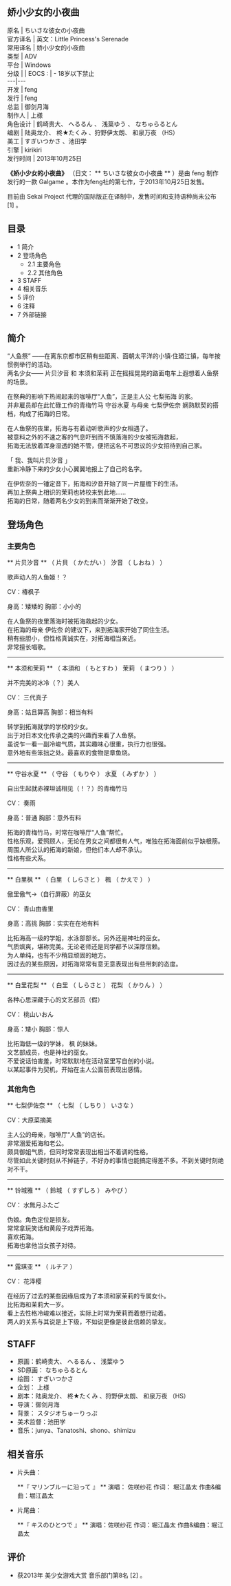 娇小少女的小夜曲  
---  
原名  |  ちいさな彼女の小夜曲   
官方译名  |  英文：Little Princess's Serenade   
常用译名  |  娇小少女的小夜曲   
类型  |  ADV   
平台  |  Windows   
分级  |  |  EOCS  :  |  \- 18岁以下禁止   
---|---  
开发  |  feng   
发行  |  feng   
总监  |  御剑月海   
制作人  |  上様   
角色设计  |  鹤崎贵大、  へるるん  、  浅葉ゆう  、  なちゅらるとん   
编剧  |  陆奥龙介、  柊★たくみ  、狩野伊太朗、  和泉万夜  （HS）   
美工  |  すぎいつかさ  、池田学   
引擎  |  kirikiri   
发行时间  |  2013年10月25日   
  
**《娇小少女的小夜曲》** （日文： ** ちいさな彼女の小夜曲  ** ）是由  feng  制作发行的一款  Galgame
。本作为feng社的第七作，于2013年10月25日发售。

目前由  Sekai Project  代理的国际版正在译制中，发售时间和支持语种尚未公布  [1]  。

##  目录

  * 1  简介 
  * 2  登场角色 
    * 2.1  主要角色 
    * 2.2  其他角色 
  * 3  STAFF 
  * 4  相关音乐 
  * 5  评价 
  * 6  注释 
  * 7  外部链接 

##  简介

“人鱼祭”  ——在离东京都市区稍有些距离、面朝太平洋的小镇·住廼江镇，每年按惯例举行的活动。  
两名少女——  片贝汐音  和  本须和茉莉  正在摇摇晃晃的路面电车上遐想着人鱼祭的场景。  
  
在祭典的影响下热闹起来的咖啡厅“人鱼”，正是主人公  七梨拓海  的家。  
并非雇员却在此忙碌工作的青梅竹马  守谷水夏  与母亲  七梨伊佐奈  娴熟默契的搭档，构成了拓海的日常。  
  
在人鱼祭的夜里，拓海与有着动听歌声的少女相遇了。  
被意料之外的不速之客的气息吓到而不慎落海的少女被拓海救起，  
拓海无法放着浑身湿透的她不管，便把这名不可思议的少女招待到自己家。  
  
「  我、我叫片贝汐音  」  
重新冷静下来的少女小心翼翼地报上了自己的名字。  
  
在伊佐奈的一锤定音下，拓海和汐音开始了同一片屋檐下的生活。  
再加上祭典上相识的茉莉也转校来到此地……  
拓海的日常，随着两名少女的到来而渐渐开始了改变。

##  登场角色

###  主要角色

** 片贝汐音  ** （  片貝  （  かたがい  ）  汐音  （  しおね  ）  ）

歌声动人的人鱼姬！？

CV：椿枫子

身高：矮矮的 胸部：小小的  

在人鱼祭的夜里落海时被拓海救起的少女。  
在拓海的母亲  伊佐奈  的建议下，来到拓海家开始了同住生活。  
稍有些胆小，但性格真诚实在，对拓海相当亲近。  
非常擅长唱歌。

* * *

** 本须和茉莉  ** （  本須和  （  もとすわ  ）  茉莉  （  まつり  ）  ）

并不完美的冰冷（？）美人

CV：  三代真子

身高：姑且算高 胸部：相当有料  

转学到拓海就学的学校的少女。  
出于对日本文化传承之类的兴趣而来看了人鱼祭。  
虽说乍一看一副冷峻气质，其实趣味心很重，执行力也很强。  
意外地有些笨拙之处。最喜欢的食物是章鱼烧。

* * *

** 守谷水夏  ** （  守谷  （  もりや  ）  水夏  （  みずか  ）  ）

自出生起就赤裸坦诚相见（！？）的青梅竹马

CV：  奏雨

身高：普通 胸部：意外有料  

拓海的青梅竹马，时常在咖啡厅“人鱼”帮忙。  
性格乐观，爱照顾人，无论在男女之间都很有人气，唯独在拓海面前似乎缺根筋。  
周围人所公认的拓海的新娘，但他们本人却不承认。  
性格有些犬系。

* * *

** 白里枫  ** （  白里  （  しらさと  ）  楓  （  かえで  ）  ）

傲里傲气→（自行屏蔽）的巫女

CV：  青山由香里

身高：高挑 胸部：实实在在地有料  

比拓海高一级的学姐，水泳部部长。另外还是神社的巫女。  
气质飒爽，堪称完美。无论老师还是同学都予以深厚信赖。  
为人单纯，也有不少稍显顽固的地方。  
因过去的某些原因，对拓海常常有意无意表现出有些带刺的态度。

* * *

** 白里花梨  ** （  白里  （  しらさと  ）  花梨  （  かりん  ）  ）

各种心思深藏于心的文艺部员（假）

CV：  桃山いおん

身高：矮小 胸部：惊人  

比拓海低一级的学妹，  枫  的妹妹。  
文艺部成员，也是神社的巫女。  
不爱说话怕害羞，时常默默地在活动室里写自创的小说。  
以某起事件为契机，开始在主人公面前表现出感情。

###  其他角色

** 七梨伊佐奈  ** （  七梨  （  しちり  ）  いさな  ）

CV：大原菜摘美

主人公的母亲，咖啡厅“人鱼”的店长。  
非常溺爱拓海和老公。  
颇具御姐气质，但同时常常表现出相当不着调的性格。  
尽管如此关键时刻从不掉链子，不好办的事情也能搞定得差不多。不到关键时刻绝对不干。

* * *

** 铃城雅  ** （  鈴城  （  すずしろ  ）  みやび  ）

CV：  水無月ふたご

伪娘。角色定位是损友。  
常常拿玩笑话和黄段子戏弄拓海。  
喜欢拓海。  
拓海也拿他当女孩子对待。

* * *

** 露琪亚  ** （  ルチア  ）

CV：  花泽樱

在经历了过去的某些因缘后成为了本须和家茉莉的专属女仆。  
比拓海和茉莉大一岁。  
看上去性格冷峻难以接近，实际上时常为茉莉而着想行动着。  
两人的关系与其说是上下级，不如说更像是彼此信赖的挚友。

  

##  STAFF

  * 原画：鹤崎贵大、  へるるん  、  浅葉ゆう 
  * SD原画：  なちゅらるとん 
  * 绘图：  すぎいつかさ 
  * 企划：  上様 
  * 剧本：陆奥龙介、  柊★たくみ  、狩野伊太朗、  和泉万夜  （HS） 
  * 导演：御剑月海 
  * 背景：  スタジオちゅーりっぷ 
  * 美术监督：池田学 
  * 音乐：junya、Tanatoshi、shono、shimizu 

##  相关音乐

  * 片头曲：   

     **『 マリンブルーに沿って  』 **
     演唱：  佐咲纱花 
     作词：  堀江晶太 
     作曲&编曲：堀江晶太 

  * 片尾曲：   

     **『 キスのひとつで  』 **
     演唱：佐咲纱花 
     作词：堀江晶太 
     作曲&编曲：堀江晶太 

##  评价

  * 获2013年  美少女游戏大赏  音乐部门第8名  [2]  。 

  